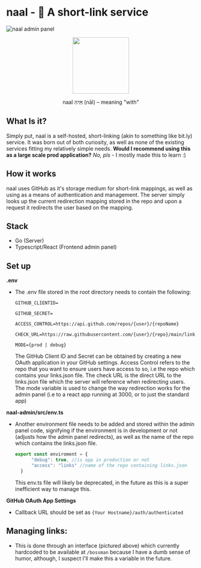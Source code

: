 # naal - 🔗  A short-link service 
![naal admin panel](https://user-images.githubusercontent.com/4347494/102921346-3c0a8580-445a-11eb-846c-a9d881170b09.png)
<p align="center">
    <img width="150" height="150" src="https://user-images.githubusercontent.com/4347494/102924063-d66cc800-445e-11eb-9218-f4332ab98e71.png">
   
   <p align="center">naal ਨਾਲ (nāl) – meaning "with"</p>
</p>


## What Is it?
Simply put, naal is a self-hosted, short-linking (akin to something like bit.ly) service. It was born out of both curiosity, as well as none of the existing services fitting my relatively simple needs. __Would I recommend using this as a large scale prod application?__ _No, pls_ - I mostly made this to learn :)

## How it works
naal uses GitHub as it's storage medium for short-link mappings, as well as using as a means of authentication and management. The server simply looks up the current redirection mapping stored in the repo and upon a request it redirects the user based on the mapping.
## Stack
* Go (Server)
* Typescript/React (Frontend admin panel)
## Set up
**.env**
- The .env file stored in the root directory needs to contain the following:
    ```env
    GITHUB_CLIENTID=
    
    GITHUB_SECRET=
    
    ACCESS_CONTROL=https://api.github.com/repos/{user}/{repoName}
    
    CHECK_URL=https://raw.githubusercontent.com/{user}/{repo}/main/links.json
    
    MODE={prod | debug}
    ```
    The GitHub Client ID and Secret can be obtained by creating a new OAuth application in your GitHub settings. Access Control refers to the repo that you want to ensure users have access to so, i.e the repo which contains your links.json file. The check URL is the direct URL to the links.json file which the server will reference when redirecting users. The mode variable is used to change the way redirection works for the admin panel (i.e to a react app running at 3000, or to just the standard app)

**naal-admin/src/env.ts**
- Another environment file needs to be added and stored within the admin panel code, signifying if the environment is in development or not (adjusts how the admin panel redirects), as well as the name of the repo which contains the links.json file. 
  ```typescript
  export const enviroment = {
        "debug": true, //is app in production or not
        "access": "links" //name of the repo containing links.json
    }
  ```
  This env.ts file will likely be deprecated, in the future as this is a super inefficient way to manage this.

**GitHub OAuth App Settings**

* Callback URL should be set as `{Your Hostname}/auth/authenticated` 

## Managing links:
- This is done through an interface (pictured above) which currently hardcoded to be available at `/bossman` because I have a dumb sense of humor, although, I suspect I'll make this a variable in the future.
